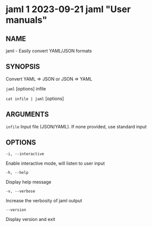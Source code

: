 jaml 1 2023-09-21 jaml "User manuals"
================

## NAME


jaml - Easily convert YAML/JSON formats


## SYNOPSIS


Convert YAML => JSON or JSON => YAML

`jaml` [options] infile

`cat infile | jaml` [options]

## ARGUMENTS

`infile` Input file (JSON/YAML). If none provided, use standard input


## OPTIONS

`-i, --interactive`

Enable interactive mode, will listen to user input

`-h, --help`

Display help message

`-v, --verbose`

Increase the verbosity of jaml output

`--version`

Display version and exit
